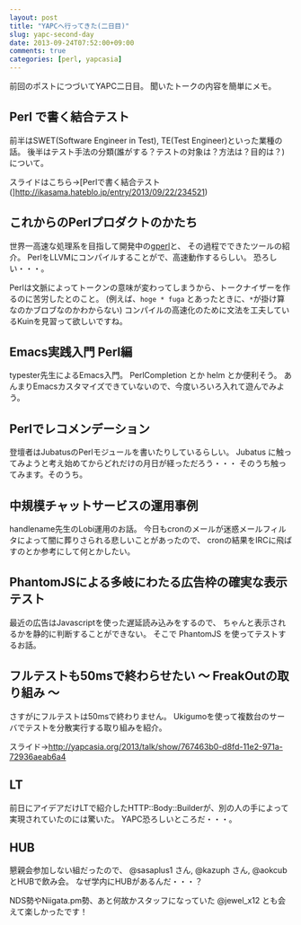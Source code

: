 ```yaml
---
layout: post
title: "YAPCへ行ってきた(二日目)"
slug: yapc-second-day
date: 2013-09-24T07:52:00+09:00
comments: true
categories: [perl, yapcasia]
---
```


前回のポストにつづいてYAPC二日目。
聞いたトークの内容を簡単にメモ。

## Perl で書く結合テスト

前半はSWET(Software Engineer in Test), TE(Test Engineer)といった業種の話。
後半はテスト手法の分類(誰がする？テストの対象は？方法は？目的は？)について。


スライドはこちら→[Perlで書く結合テスト(]http://ikasama.hateblo.jp/entry/2013/09/22/234521)


## これからのPerlプロダクトのかたち

世界一高速な処理系を目指して開発中の[gperl](https://github.com/goccy/gperl)と、
その過程でできたツールの紹介。
PerlをLLVMにコンパイルすることがで、高速動作するらしい。
恐ろしい・・・。

Perlは文脈によってトークンの意味が変わってしまうから、トークナイザーを作るのに苦労したとのこと。
(例えば、`hoge * fuga` とあったときに、`*`が掛け算なのかブロブなのかわからない)
コンパイルの高速化のために文法を工夫しているKuinを見習って欲しいですね。


## Emacs実践入門 Perl編

typester先生によるEmacs入門。
PerlCompletion とか helm とか便利そう。
あんまりEmacsカスタマイズできていないので、今度いろいろ入れて遊んでみよう。


## Perlでレコメンデーション

登壇者はJubatusのPerlモジュールを書いたりしているらしい。
Jubatus に触ってみようと考え始めてからどれだけの月日が経っただろう・・・
そのうち触ってみます。そのうち。


## 中規模チャットサービスの運用事例

handlename先生のLobi運用のお話。
今日もcronのメールが迷惑メールフィルタによって闇に葬りさられる悲しいことがあったので、
cronの結果をIRCに飛ばすのとか参考にして何とかしたい。


## PhantomJSによる多岐にわたる広告枠の確実な表示テスト

最近の広告はJavascriptを使った遅延読み込みをするので、
ちゃんと表示されるかを静的に判断することができない。
そこで PhantomJS を使ってテストするお話。


## フルテストも50msで終わらせたい 〜 FreakOutの取り組み 〜

さすがにフルテストは50msで終わりません。
Ukigumoを使って複数台のサーバでテストを分散実行する取り組みを紹介。

スライド→http://yapcasia.org/2013/talk/show/767463b0-d8fd-11e2-971a-72936aeab6a4

## LT
前日にアイデアだけLTで紹介したHTTP::Body::Builderが、別の人の手によって実現されていたのには驚いた。
YAPC恐ろしいところだ・・・。


## HUB

懇親会参加しない組だったので、
@sasaplus1 さん, @kazuph さん, @aokcub とHUBで飲み会。
なぜ学内にHUBがあるんだ・・・？

NDS勢やNiigata.pm勢、あと何故かスタッフになっていた @jewel_x12 とも会えて楽しかったです！
